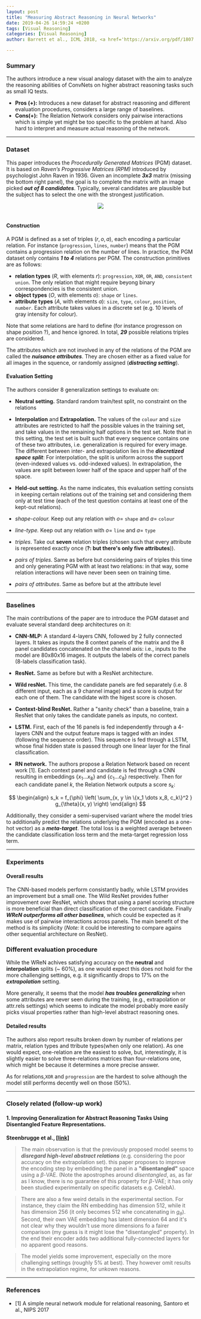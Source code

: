 ```yaml
---
layout: post
title: "Measuring Abstract Reasoning in Neural Networks"
date: 2019-04-26 14:59:24 +0200
tags: [Visual Reasoning]
categories: [Visual Reasoning]
author: Barrett et al., ICML 2018, <a href='https://arxiv.org/pdf/1807.04225.pdf' target='_blank'>[link]</a>

---
```



### Summary

The authors introduce a new visual analogy dataset with the aim to analyze the reasoning abilities of ConvNets on higher abstract reasoning tasks such as small IQ tests.
* **Pros (+):** Introduces a new dataset for abstract reasoning and different evaluation procedures, considers a large range of baselines.
* **Cons(+):** The Relation Network considers only pairwise interactions which is simple yet might be too specific to the problem at hand. Also hard to interpret and measure actual reasoning of the network.

---

### Dataset

This paper introduces  the *Procedurally Generated Matrices* (PGM) dataset. It is based on *Raven’s Progressive Matrices (RPM)* introduced by psychologist John Raven in 1936. Given an incomplete ***3x3*** matrix (missing the bottom right panel), the goal is to complete the matrix with an image picked ***out of 8 candidates***. Typically, several candidates are plausible but the subject has to select the one with the strongest justification.

<center><img src='https://drive.google.com/uc?export=view&id=1Nd7QA5574NeXmSimxhD1b4THfbYnXy_E'></center>
<br>

#### Construction

A PGM is defined as a set of triples $(r, o, a)$, each encoding a particular relation. For instance (`progression`, `lines`, `number`) means that the PGM contains a progression relation on the number of lines. In practice, the PGM dataset only contains ***1 to 4*** relations per PGM. The construction primitives are as follows:

* **relation types** ($R$, with elements $r$): `progression`, `XOR`, `OR`, `AND`, `consistent union`. The only relation that might require beyong binary correspondencies is the consistent union.
* **object types** ($O$, with elements $o$): `shape` or `lines`.
* **attribute types** ($A$, with elements $a$): `size`, `type`, `colour`, `position`, `number`. Each attribute takes values in a discrete set (e.g. 10 levels of gray intensity for colour).

Note that some relations are hard to define (for instance progresson on shape position ?), and hence ignored. In total, ***29*** possible relations triples are considered.

The attributes which are not involved in any of the relations of the PGM are called the ***nuisance attributes***. They are chosen either as a fixed value for all images in the squence, or randomly assigned (***distracting setting***). 


#### Evaluation Setting
The authors consider 8 generalization settings to evaluate on:

* **Neutral setting.** Standard random train/test split, no constraint on the relations

* **Interpolation** and **Extrapolation.** The values of the `colour` and `size` attributes are restricted to half the possible values in the training set, and take values in the remaining half options in the test set. Note that in this setting, the test set is built such that every sequence contains one of these two attributes, i.e. generalization is required for every image. The different between inter- and extrapolation lies in the ***discretized space split***: For interpolation, the split is uniform across the support (even-indexed values vs. odd-indexed values). In extrapolation, the values are split between lower half of the space and upper half of the space.

* **Held-out setting.** As the name indicates, this evaluation setting consists in keeping certain relations out of the training set and considering them only at test time (each of the test question contains at least one of the kept-out relations).
* *shape-colour.* Keep out any relation with $o=$ `shape` and $a =$ `colour`
* *line-type.* Keep out any relation with $o=$ `line` and $a =$ `type`
* *triples*. Take out **seven** relation triples (chosen such that every attribute is represented exactly once (**?: but there's only five attributes**)).
* *pairs of triples*. Same as before but considering pairs of triples this time and only generating PGM with at least two relations: in that way, some relation interactions will have never been seen on training time.
* *pairs of attributes*. Same as before but at the attribute level

---

### Baselines
The main contributions of the paper are to introduce the PGM dataset and evaluate several standard deep architectures on it:

* **CNN-MLP:** A standard 4-layers CNN, followed by 2 fully connected layers. It takes as inputs the 8 context panels of the matrix and the 8 panel candidates concatenated on the channel axis: i.e., inputs to the model are 80x80x16 images. It outputs the labels of the correct panels (8-labels classification task).

* **ResNet.** Same as before but with a ResNet architecture.

* **Wild resNet.** This time, the candidate panels are fed separately (i.e. 8 different input, each as a 9 channel image) and a score is output for each one of them. The candidate with the higest score is chosen.

* **Context-blind ResNet.** Rather a "sanity check" than a baseline, train a ResNet that only takes the candidate panels as inputs, no context.

* **LSTM.** First, each of the 16 panels is fed independently through a 4-layers CNN and the output feature maps is tagged with an index (following the sequence order). This sequence is fed through a LSTM, whose final hidden state is passed through one linear layer for the final classification.

* **RN network.** The authors propose a Relation Network based on recent work  [1]. Each context panel and candidate is fed through a CNN resulting in embeddings $\{x_1 \dots x_8\}$ and  $\{c_1 \dots c_8\}$ respectively. Then for each candidate panel $k$, the Relation Network outputs a score $s_k$:

$$
\begin{align}
s_k = f_{\phi} \left( \sum_{x, y \in \{x_1 \dots x_8, c_k\}^2 } g_{\theta}(x, y) \right)
\end{align}
$$

Additionally, they consider a semi-supervised variant where the model tries to additionally predict the relations  underlying the PGM (encoded as a one-hot vector) as a ***meta-target***. The total loss is a weighted average between the candidate classification loss term and the meta-target regression loss term.

---

### Experiments

#### Overall results

The CNN-based  models perform consistantly badly, while LSTM provides an improvement but a small one. The Wild ResNet provides futher improvement over ResNet, which shows that using a panel scoring structure is more beneficial than direct classification of the correct candidate. Finally ***WReN outperforms all other baselines***, which could be expected as it makes use of pairwise interactions across panels. The main benefit of the method is its simplicity (*Note:* it could be interesting to compare agains other sequential architecture on ResNet).

### Different evaluation procedure

While the WReN achives satisfying accuracy on the **neutral** and **interpolation** splits (~ 60%), as one would expect this does not hold for the more challenging settings, e.g. it significantly drops to 17% on the ***extrapolation*** setting.

More generally, it seems that the model ***has troubles generalizing*** when some attributes are never seen during the training, (e.g., extrapolation or attr.rels settings) which seems to indicate the model probably more easily picks visual properties rather than  high-level abstract reasoning ones.


#### Detailed results
The authors also report results broken down by number of relations per matrix, relation types and ttribute types(when only one relation). As one would expect, one-relation are the easiest to solve, but, interestingly, it is slightly easier to solve three-relations matrices than four-relations one, which might be because it determines a more precise answer.

As for relations,`XOR` and `progression` are the hardest to solve although the model still performs decently well on those (50%).


---

### Closely related (follow-up work)

#### 1. Improving Generalization for Abstract Reasoning Tasks Using Disentangled Feature Representations.
**Steenbrugge et al., [[link]](https://arxiv.org/abs/1811.04784)**

> The main observation is that the previously proposed model seems to ***disregard high-level abstract relations*** (e.g. considering the poor accuracy on the extrapolation set). this paper proposes to improve the encoding step by embedding the panel in a **"disentangled"** space using a $\beta$-VAE. (Note the apostrophes around *disentangled*, as, as far as I know, there is no guarantee of this property for $\beta$-VAE;  it has only been studied experimentally on specific datasets e.g. CelebA).

> There are also a few weird details in the experimental section. For instance, they claim the RN embedding has dimension 512, while it has dimension 256 (it only becomes 512 whe concatenating in $g_{\theta}$). Second, their own VAE embedding has latent dimension 64 and it's not clear why they wouldn't use more dimensions fo a fairer comparison (my guess is it might lose the "disentangled" property). In the end their encoder adds two additional fully-connected layers for no apparent good reasons.

> The model yields some improvement, especially on the more challenging settings (roughly 5% at best). They however omit results in the extrapolation regime, for unkown reasons.

---

### References
* [1] A simple neural network module for relational reasoning, Santoro et al., NIPS 2017
